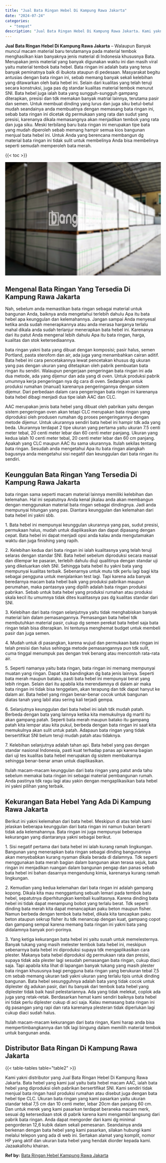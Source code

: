 ```yaml
---
title: "Jual Bata Ringan Hebel Di Kampung Rawa Jakarta"
date: "2024-07-24"
categories: 
  - "tempat"
description: "Jual Bata Ringan Hebel Di Kampung Rawa Jakarta. Kami yakni distributor yang Jual Bata Ringan Hebel Di Kampung Rawa Jakarta. Bata hebel yang kami jual yaitu b..."
---
```


**Jual Bata Ringan Hebel Di Kampung Rawa Jakarta** – Walaupun Banyak muncul macam material baru terutamanya pada material tembok menghasilkan kian banyaknya jenis material di Indonesia khususnya Bata. Merupakan jenis material yang banyak digunakan waktu ini dan masih viral yaitu material tembok bata hebel. Bata ringan ini adalah bata yang terus banyak peminatnya baik di ibukota ataupun di pedesaan. Masyarakat begitu antusias dengan bata ringan ini, sebab memang banyak sekali kelebihan yang ditawarkan oleh bata hebel ini. Selain dari kualitas yang telah teruji secara konstruksi, juga pas dg standar kualitas material tembok menurut SNI. Bata hebel juga ialah bata yang sungguh-sungguh gampang diterapkan, presisi dan tdk memakan banyak matrial lainnya, terutama pasir dan semen. Untuk membuat dinding yang lurus dan juga siku betul-betul mudah seandainya anda membuatnya dengan memasang bata ringan ini, sebab bata ringan ini dicetak dg permukaan yang rata dan sudut yang presisi, karenanya dikala memasangnya akan menjadikan tembok yang rata dan juga siku. Meski terbilang baru bata ringan ini merupakan tipe bata yang mudah diperoleh sebab memang hampir semua kios bangunan menjual bata hebel ini. Untuk Anda yang berencana membangun dg material bata ringan ini tidak sulit untuk membelinya Anda bisa membelinya seperti semudah memperoleh bata merah.

{{< toc >}}

![Jual Bata Ringan Hebel Di Kampung Rawa Jakarta](/images/jual-hebel-murah-29.png)

## Mengenal Bata Ringan Yang Tersedia Di Kampung Rawa Jakarta

Nah, sebelum anda memastikan bata ringan sebagai material untuk bangunan Anda, baiknya anda mengetahui terlebih dahulu Apa itu bata hebel apa keunggulan dan kelemahannya. Jangan sampai Anda menyesal ketika anda sudah menerapkannya atau anda merasa harganya terlalu mahal dikala anda sudah terlanjur menerapkan bata hebel ini. Karenanya dari itu patut Anda mengenal lebih dahulu Apa itu bata ringan, harga, kualitas dan stok ketersediaannya.

bata ringan yakni bata yang dibuat dengan komposisi; pasir halus, semen Portland, pasta sterofom dan air, ada juga yang menambahkan cairan aditif. Bata hebel ini cara pencetakannya lewat pencetakan khusus dg ukuran yang pas dengan ukuran yang ditetapkan oleh pabrik pembuatan bata ringan itu sendiri. Walaupun pengerjaan pengeringan bata ringan ini ada dua metode, ada yang dijemur dan ada yang di oven. Untuk produksi pabrik umumnya kerja pengeringan nya dg cara di oven. Sedangkan untuk produksi rumahan (manual) karenanya pengeringannya dengan sistem dijemur. Dari perbedaan dalam cara pengeringan bata ringan ini karenanya bata hebel dibagi menjadi dua tipe ialah AAC dan CLC.

AAC merupakan jenis bata hebel yang dibuat oleh pabrikan yaitu dengan sistem pengeringan oven akan tetapi CLC merupakan bata ringan yang diproduksi oleh produsen rumahan dg proses pengeringannya dengan metode dijemur. Untuk ukurannya sendiri bata hebel ini hampir tdk ada yang beda. Ukurannya terdapat 2 tipe ukuran yang pertama yaitu ukuran 7.5 centi meter tebal, 20 centi meter lebar dan 60 centi meter panjang. Ukuran yang kedua ialah 10 centi meter tebal, 20 centi meter lebar dan 60 cm panjang. Apakah yang CLC maupun AAC itu sama ukurannya. Itulah sekilas tentang bata ringan. Sesudah anda mengetahui Apa itu bata ringan alangkah bagusnya anda mengetahui sisi negatif dan keunggulan dari bata ringan itu sendiri.

## Keunggulan Bata Ringan Yang Tersedia Di Kampung Rawa Jakarta

bata ringan sama seperti macam material lainnya memiliki kelebihan dan kelemahan. Hal ini sepatutnya Anda kenal jikalau anda akan membangun dengan menggunakan material bata ringan sebagai dindingnya. Jadi anda mempunyai hitungan yang pas. Diantara keunggulan dan kelemahan dari bata hebel ini yakni sbb.

1\. Bata hebel ini mempunyai keunggulan ukurannya yang pas, sudut presisi, permukaan halus, mudah untuk diaplikasikan dan dapat dipasang dengan cepat. Bata hebel ini dapat menjadi opsi anda kalau anda mengutamakan waktu dan juga finishing yang rapih.

2\. Kelebihan kedua dari bata ringan ini ialah kualitasnya yang telah teruji selaras dengan standar SNI. Bata hebel sebelum diproduksi secara massal dan dilempar ke pasaran, terlebih dahulu diuji qualitinya dengan standar uji yang dikeluarkan oleh SNI. Sehingga bata hebel itu yakni bata yang mempunyai kualitas terbaik. Sebenarnya untuk mutu tdk perlu lagi bagi kita sebagai pengguna untuk menjalankan test lagi. Tapi karena ada banyak beredarnya macam bata hebel baik yang produksi pabrikan maupun perumahan, maka pantasnya yang dipilih adalah bata ringan produksi pabrikan. Sebab untuk bata hebel yang produksi rumahan atau produksi skala kecil itu umumnya tidak dites kualitasnya pas dg kualitas standar dari SNI.

3\. Kelebihan dari bata ringan selanjutnya yaitu tidak menghabiskan banyak material lain dalam pemasangannya. Pemasangan bata hebel tdk membutuhkan material pasir, cukup dg semen perekat bata hebel saja bata ringan telah bisa diterapkan. Ini tentunya menghemat budget untuk membeli pasir dan juga semen.

4\. Mudah untuk di pasangkan, karena wujud dan permukaan bata ringan ini telah presisi dan halus sehingga metode pemasangannya pun tdk sulit, cuma tinggal menumpuk pas dengan trek benang atau mencontoh rata-rata air.

5\. Seperti namanya yaitu bata ringan, bata ringan ini memang mempunyai muatan yang ringan. Dapat kita bandingkan dg bata jenis lainnya. Seperti bata merah maupun batako, pasti bata hebel ini mempunyai berat yang lebih ringan. Selain dari itu apabila kita merendamnya di dalam air maka bata ringan ini tidak bisa tenggelam, akan terapung dan tdk dapat hanyut ke dalam air. Bata hebel yang ringan benar-benar cocok untuk bangunan diatas tanah yang labil atau sering kali terjadi gempa.

6\. Selanjutnya keunggulan dari bata hebel ini ialah tdk mudah patah. Berbeda dengan bata yang lainnya ketika kita memukulnya dg martil itu akan gampang patah. Seperti bata merah maupun batako itu gampang patah kita lempar atau kita pukul, berbeda dengan bata ringan ini saat kita memukulnya akan sulit untuk patah. Adapaun bata ringan yang tidak bersertifikat SNI belum teruji mudah patah atau tidaknya.

7\. Kelebihan selanjutnya adalah tahan api. Bata hebel yang pas dengan standar nasional Indonesia, pasti kuat terhadap panas api karena bagian dari uji tes kualitas bata hebel merupakan dg sistem membakarnya sehingga benar-benar aman untuk diaplikasikan.

Itulah macam-macam keunggulan dari bata ringan yang patut anda tahu sebelum memakai bata ringan ini sebagai material pembangunan rumah. Anda pastinya tdk ragu lagi atau yakin dengan mengaplikasikan bata hebel ini yakni pilihan yang terbaik.

## Kekurangan Bata Hebel Yang Ada Di Kampung Rawa Jakarta

Berikut ini yakni kelemahan dari bata hebel. Meskipun di atas telah kami jelaskan beberapa keunggulan dari bata ringan ini namun bukan berarti tidak ada kelemahannya. Bata ringan ini juga mempunyai beberapa kekurangan yang diantaranya yakni sebagai berikut.

1\. Sisi negatif pertama dari bata hebel ini ialah kurang ramah lingkungan. Bangunan yang menerapkan bata ringan sebagai dinding bangunannya akan menyebabkan kurang nyaman dikala berada di dalamnya. Tdk seperti menggunakan bata merah bagian dalam bangunan akan terasa sejuk, bata ringan ini menjadikan ruangan dalam bangunan pengap dan panas sebab bata hebel ini bahan dasarnya mengandung kimia, karenanya kurang ramah lingkungan.

2\. Kemudian yang kedua kelemahan dari bata ringan ini adalah gampang kopong. Dikala kita mau menggantung sebuah lemari pada tembok bata hebel, sepatutnya diperhitungkan kembali kualitasnya. Karena dinding bata hebel ini tidak dapat menampung bobot yang terlalu berat. Tdk seperti dinding bata merah kita dapat menancapkan paku beton maupun fisher. Namun berbeda dengan tembok bata hebel, dikala kita tancapkan paku beton ataupun sekrup fisher itu tdk menancap dengan kuat, gampang copot dan gampang sempal karena memang bata ringan ini yakni bata yang didalamnya banyak pori-porinya.

3\. Yang ketiga kekurangan bata hebel ini yaitu susah untuk memelesternya. Banyak tukang yang masih melester tembok bata hebel ini, meskipun sebenarnya bata hebel ini diproduksi supaya tdk mengaplikasikan cara plester. Makanya bata hebel diproduksi dg permukaan rata dan presisi, supaya tidak ada plester lagi sesudah pemasangan bata ringan, cukup diaci saja. Tapi apabila kita lihat di lapangan banyak tukang yang masih plester bata ringan khususnya bagi pengguna bata ringan yang berukuran tebal 7,5 cm sebab memang ukuran tadi yakni ukuran yang terlalu tipis untuk dinding bangunan. Bata hebel sesungguhnya adalah bata yang tidak cocok untuk diplester dg adukan pasir, dari itu banyak dari tembok bata hebel yang diplester tidak baik hasil pelestariannya. Ada yang tidak melekat, coplok ada juga yang retak-retak. Berdasarkan hemat kami sendiri baiknya bata hebel ini tidak perlu diplester cukup di aci saja. Kalau memasang bata ringan ini dg pasangan yang rapi dan rata karenanya plesteran tidak diperlukan lagi cukup diaci sudah halus.

Itulah macam-macam kekurangan dari bata ringan, Kami harap anda bisa mempertimbangkannya dan tdk lagi bingung dalam memilih material tembok untuk bangunan anda.

## Distributor Bata Ringan Di Kampung Rawa Jakarta

{{< table-tables table="table2" >}}

Kami yakni distributor yang Jual Bata Ringan Hebel Di Kampung Rawa Jakarta. Bata hebel yang kami jual yaitu bata hebel macam AAC, ialah bata hebel yang diproduksi oleh pabrikan bersertifikat SNI. Kami sendiri tidak menjual bata ringan hasil produksi rumahan atau disebut juga dengan bata hebel tipe CLC. Ukuran bata ringan yang kami pasarkan yaitu ukuran standar tebal 7,5 cm dan 10 centi meter, lebar 20cm dan panjang 60 cm. Dan untuk merek yang kami pasarkan terdapat beraneka macam merk, sesuai dg ketersediaan stok di pabrik karena kami mengambil langsung dari pabrik bata ringan. Anda dapat mengorder dari kami dg minimal pengorderan 12,6 kubik dalam sekali pemesanan. Seandainya anda berkenan dengan bata hebel yang kami pasarkan, silakan hubungi kami melalui telepon yang ada di web ini. Sertakan alamat yang komplit, nomor HP yang aktif dan ukuran bata hebel yang hendak diorder kepada kami. Jazaakallohu khairan.

**Ref by:** [Bata Ringan Hebel Kampung Rawa Jakarta](https://id.wikipedia.org/wiki/Bata)
